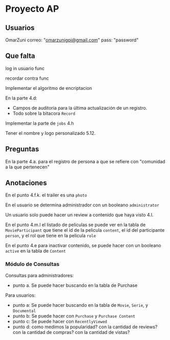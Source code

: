 # Proyecto AP

## Usuarios 

OmarZuni
correo: "omarzunigpi@gmail.com" 
pass: "password"

## Que falta

log in usuario func

recordar contra func

Implementar el algoritmo de encriptacion

En la parte 4.d:

- Campos de auditoria para la última actualización de un registro.
- Todo sobre la bitacora `Record`

Implementar la parte de `jobs` 4.h

Tener el nombre y logo personalizado 5.12.

## Preguntas

En la parte 4.a. para el registro de persona a que se refiere con "comunidad a la que pertenecen"

## Anotaciones

En el punto 4.f.k. el trailer es una `photo`

En el usuario se determina administrador con un booleano `administrator`

Un usuario solo puede hacer un review a contenido que haya visto 4.l.

En el punto 4.m.l el listado de peliculas se puede ver en la tabla de `MovieParticipant` que tiene el id de la pelicula `content`, el id del participante `person`, y el rol que tiene en la pelicula `role`

En el punto 4.e para inactivar contenido, se puede hacer con un booleano `active` en la tabla de `Content`

### Módulo de Consultas

Consultas para administradores:

- punto a. Se puede hacer buscando en la tabla de Purchase

Para usuarios:

- punto a: Se puede hacer buscando en la tabla de `Movie`, `Serie`, y `Documental`
- punto b: Se puede hacer con `Purchase` y `Purchase Content`
- punto c: Se puede hacer con `RecentlyViewed`
- punto d: como medimos la popularidad? con la cantidad de reviews? con la cantidad de compras? con la cantidad de vistas?
